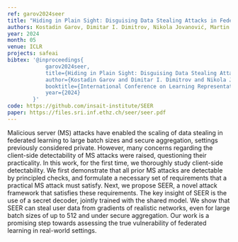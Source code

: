 ```yaml
---
ref: garov2024seer
title: "Hiding in Plain Sight: Disguising Data Stealing Attacks in Federated Learning"
authors: Kostadin Garov, Dimitar I. Dimitrov, Nikola Jovanović, Martin Vechev
year: 2024
month: 05
venue: ICLR
projects: safeai
bibtex: '@inproceedings{
			garov2024seer,  
			title={Hiding in Plain Sight: Disguising Data Stealing Attacks in Federated Learning},  
			author={Kostadin Garov and Dimitar I. Dimitrov and Nikola Jovanović and Martin Vechev},  
			booktitle={International Conference on Learning Representations},  
			year={2024}
		}'
code: https://github.com/insait-institute/SEER
paper: https://files.sri.inf.ethz.ch/seer/seer.pdf
---
```


Malicious server (MS) attacks have enabled the scaling of data stealing in federated learning to large batch sizes and secure aggregation, settings previously considered private. However, many concerns regarding the client-side detectability of MS attacks were raised, questioning their practicality. In this work, for the first time, we thoroughly study client-side detectability. We first demonstrate that all prior MS attacks are detectable by principled checks, and formulate a necessary set of requirements that a practical MS attack must satisfy. Next, we propose SEER, a novel attack framework that satisfies these requirements. The key insight of SEER is the use of a secret decoder, jointly trained with the shared model. We show that SEER can steal user data from gradients of realistic networks, even for large batch sizes of up to 512 and under secure aggregation. Our work is a promising step towards assessing the true vulnerability of federated learning in real-world settings.
